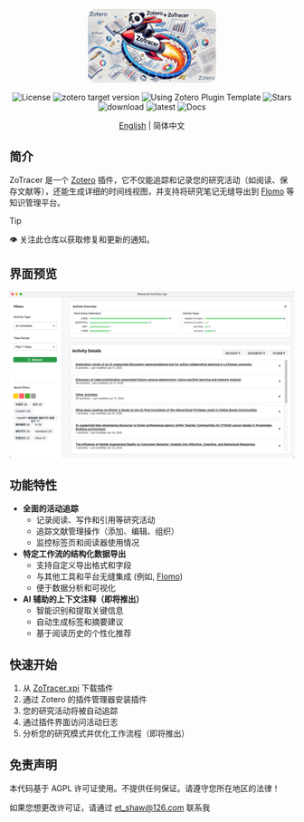 <p align="center">
    <img src="../addon/content/imgs/static_logo.png" width=45%/ alt="">
    <br>
    <div align="center">
        <img src="https://img.shields.io/github/license/etShaw-zh/zotracer?color=2E75B6"  alt="License">
        <img src="https://img.shields.io/badge/Zotero-7-green?style=flat-square&logo=zotero&logoColor=CC2936" alt="zotero target version" />
        <img src="https://img.shields.io/badge/Using-Zotero%20Plugin%20Template-blue?style=flat-square&logo=github" alt="Using Zotero Plugin Template" />
        <img src="https://img.shields.io/github/stars/etShaw-zh/zotracer?color=2E75B6" alt="Stars" />
        <img src="https://img.shields.io/github/downloads/etShaw-zh/zotracer/total?logo=github&color=2E75B6" alt='download' />
        <img src="https://img.shields.io/github/downloads/etShaw-zh/zotracer/latest/total?color=2E75B6" alt='latest' />
        <img src='https://readthedocs.org/projects/zotracer/badge/?version=latest' alt='Docs' />
    </div>
</p>

<p align="center">
    <a href="../README.md">English</a> | 简体中文
</p>

## 简介

ZoTracer 是一个 [Zotero](https://www.zotero.org/) 插件，它不仅能追踪和记录您的研究活动（如阅读、保存文献等），还能生成详细的时间线视图，并支持将研究笔记无缝导出到 [Flomo](https://flomoapp.com/) 等知识管理平台。

> [!tip]
> 👁 关注此仓库以获取修复和更新的通知。

## 界面预览

<p align="center">
    <img src="../doc/imgs/screenshot.png" alt="">
</p>

## 功能特性

- **全面的活动追踪**
  - 记录阅读、写作和引用等研究活动
  - 追踪文献管理操作（添加、编辑、组织）
  - 监控标签页和阅读器使用情况
- **特定工作流的结构化数据导出**
  - 支持自定义导出格式和字段
  - 与其他工具和平台无缝集成 (例如, [Flomo](https://flomoapp.com/))
  - 便于数据分析和可视化
- **AI 辅助的上下文注释（即将推出）**
  - 智能识别和提取关键信息
  - 自动生成标签和摘要建议
  - 基于阅读历史的个性化推荐

## 快速开始

1. 从 [ZoTracer.xpi](https://github.com/etShaw-zh/zotracer/releases) 下载插件
2. 通过 Zotero 的插件管理器安装插件
3. 您的研究活动将被自动追踪
4. 通过插件界面访问活动日志
5. 分析您的研究模式并优化工作流程（即将推出）

## 免责声明

本代码基于 AGPL 许可证使用。不提供任何保证。请遵守您所在地区的法律！

如果您想更改许可证，请通过 <et_shaw@126.com> 联系我
